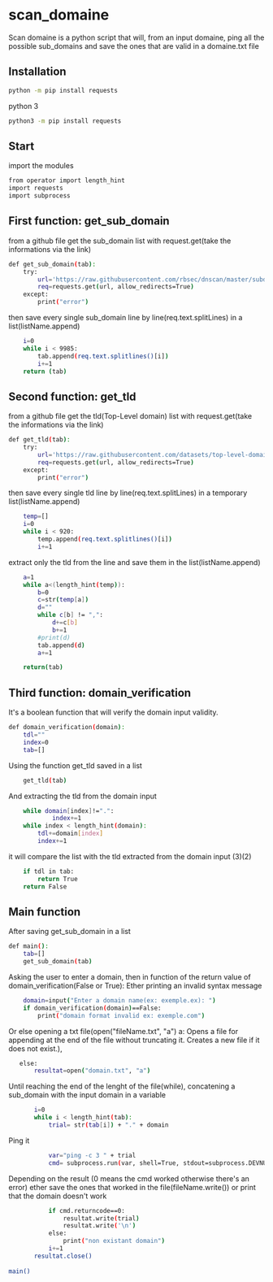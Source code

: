 # scan_domaine
Scan domaine is a python script that will, from an input domaine, ping all the possible sub_domains and save the ones that are valid in a domaine.txt file

## Installation
```bash
python -m pip install requests
```
python 3
```bash
python3 -m pip install requests
```

## Start
import the modules
```bash
from operator import length_hint
import requests
import subprocess
```
## First function: get_sub_domain
from a github file get the sub_domain list with request.get(take the informations via the link)
```bash
def get_sub_domain(tab):
    try:
        url='https://raw.githubusercontent.com/rbsec/dnscan/master/subdomains-10000.txt'    
        req=requests.get(url, allow_redirects=True)
    except:
        print("error")
```
then save every single sub_domain line by line(req.text.splitLines) in a list(listName.append)
```bash
    i=0
    while i < 9985:
        tab.append(req.text.splitlines()[i])
        i+=1
    return (tab)
```
## Second function: get_tld
from a github file get the tld(Top-Level domain) list with request.get(take the informations via the link)
```bash
def get_tld(tab):
    try:
        url='https://raw.githubusercontent.com/datasets/top-level-domain-names/master/top-level-domain-names.csv'    
        req=requests.get(url, allow_redirects=True)
    except:
        print("error")
```
then save every single tld line by line(req.text.splitLines) in a temporary list(listName.append)
```bash
    temp=[]
    i=0
    while i < 920:
        temp.append(req.text.splitlines()[i])
        i+=1
```
extract only the tld from the line and save them in the list(listName.append)
```bash
    a=1
    while a<(length_hint(temp)):
        b=0
        c=str(temp[a])
        d=""
        while c[b] != ",":
            d+=c[b]
            b+=1
        #print(d)
        tab.append(d)
        a+=1

    return(tab)
```

## Third function: domain_verification
It's a boolean function that will verify the domain input validity.
```bash
def domain_verification(domain):
    tdl=""
    index=0
    tab=[]
```
Using the function get_tld saved in a list
```bash
    get_tld(tab)
```
And extracting the tld from the domain input
```bash
    while domain[index]!=".":
            index+=1
    while index < length_hint(domain):
        tdl+=domain[index]
        index+=1
```
it will compare the list with the tld extracted from the domain input (3)(2)
```bash
    if tdl in tab:
        return True
    return False
```


## Main function
After saving get_sub_domain in a list 
```bash
def main():
    tab=[]
    get_sub_domain(tab)
```
Asking the user to enter a domain, then in function of the return value of domain_verification(False or True):
Ether printing an invalid syntax message
```bash
    domain=input("Enter a domain name(ex: exemple.ex): ")
    if domain_verification(domain)==False:
        print("domain format invalid ex: exemple.com")
```
Or else opening a txt file(open("fileName.txt", "a") a: Opens a file for appending at the end of the file without truncating it. Creates a new file if it does not exist.),
 ```bash
    else:
        resultat=open("domain.txt", "a")
 ```
 Until reaching the end of the lenght of the file(while), concatening a sub_domain with the input domain in a variable 
 ```bash
        i=0
        while i < length_hint(tab):
            trial= str(tab[i]) + "." + domain
 ```
 Ping it
 ```bash
            var="ping -c 3 " + trial
            cmd= subprocess.run(var, shell=True, stdout=subprocess.DEVNULL, stderr=subprocess.DEVNULL)
 ```
 Depending on the result (0 means the cmd worked otherwise there's an error) ether save the ones that worked in the file(fileName.write()) or print that the domain doesn't work
 ```bash
            if cmd.returncode==0:
                resultat.write(trial)
                resultat.write('\n')
            else:
                print("non existant domain")
            i+=1
        resultat.close()
    
main()
```
